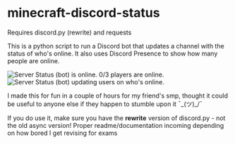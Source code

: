 # minecraft-discord-status
Requires discord.py (rewrite) and requests

This is a python script to run a Discord bot that updates a channel with the status of who's online. It also uses Discord Presence to show how many people are online.

![Server Status (bot) is online. 0/3 players are online.](https://i.imgur.com/gVLLibU.png)
![Server Status (bot) updating users on who's online.](https://i.imgur.com/wlTBBaM.png)

I made this for fun in a couple of hours for my friend's smp, thought it could be useful to anyone else if they happen to stumble upon it ¯\_(ツ)_/¯

If you do use it, make sure you have the **rewrite** version of discord.py - not the old async version! Proper readme/documentation incoming depending on how bored I get revising for exams
